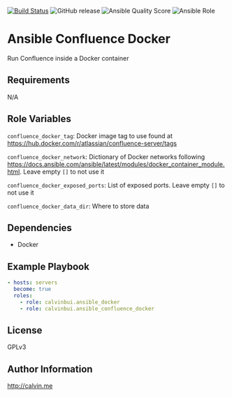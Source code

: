 [![Build Status](https://travis-ci.com/calvinbui/ansible-confluence-docker.svg?branch=master)](https://travis-ci.com/calvinbui/ansible-confluence-docker)
![GitHub release](https://img.shields.io/github/release/calvinbui/ansible-confluence-docker.svg)
![Ansible Quality Score](https://img.shields.io/ansible/quality/36587.svg)
![Ansible Role](https://img.shields.io/ansible/role/d/36587.svg)

# Ansible Confluence Docker

Run Confluence inside a Docker container

##  Requirements

N/A

## Role Variables

`confluence_docker_tag`: Docker image tag to use found at https://hub.docker.com/r/atlassian/confluence-server/tags

`confluence_docker_network`: Dictionary of Docker networks following https://docs.ansible.com/ansible/latest/modules/docker_container_module.html. Leave empty `[]` to not use it

`confluence_docker_exposed_ports`: List of exposed ports. Leave empty `[]` to not use it

`confluence_docker_data_dir`: Where to store data

## Dependencies

- Docker

## Example Playbook

```yaml
- hosts: servers
  become: true
  roles:
    - role: calvinbui.ansible_docker
    - role: calvinbui.ansible_confluence_docker
```

## License

GPLv3

## Author Information

http://calvin.me

